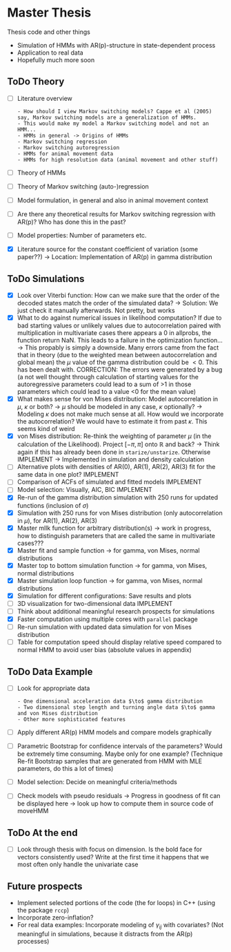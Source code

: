 # Master Thesis
Thesis code and other things

- Simulation of HMMs with AR(p)-structure in state-dependent process
- Application to real data
- Hopefully much more soon


## ToDo Theory
- [ ] Literature overview

      - How should I view Markov switching models? Cappe et al (2005) say, Markov switching models are a generalization of HMMs. 
      - This would make my model a Markov switching model and not an HMM...
      - HMMs in general -> Origins of HMMs
      - Markov switching regression 
      - Markov switching autoregression
      - HMMs for animal movement data
      - HMMs for high resolution data (animal movement and other stuff)
- [ ] Theory of HMMs
- [ ] Theory of Markov switching (auto-)regression
- [ ] Model formulation, in general and also in animal movement context
- [ ] Are there any theoretical results for Markov switching regression with AR(p)? Who has done this in the past?
- [ ] Model properties: Number of parameters etc.
- [x] Literature source for the constant coefficient of variation (some paper??) $\to$ Location: Implementation of AR(p) in gamma distribution

## ToDo Simulations
- [x] Look over Viterbi function: How can we make sure that the order of the decoded states match the order of the simulated data? $\to$ Solution: We just check it manually afterwards. Not pretty, but works
- [x] What to do against numerical issues in likelihood computation? If due to bad starting values or unlikely values due to autocorrelation paired with multiplication in multivariate cases there appears a 0 in allprobs, the function return NaN. This leads to a failure in the optimization function... $\to$ This propably is simply a downside. Many errors came from the fact that in theory (due to the weighted mean between autocorrelation and global mean) the $\mu$ value of the gamma distribution could be $<0$. This has been dealt with. CORRECTION: The errors were generated by a bug (a not well thought through calculation of starting values for the autoregressive parameters could lead to a sum of >1 in those parameters which could lead to a value <0 for the mean value)
- [x] What makes sense for von Mises distribution: Model autocorrelation in $\mu$, $\kappa$ or both? $\to$ $\mu$ should be modeled in any case, $\kappa$ optionally? $\to$ Modeling $\kappa$ does not make much sense at all. How would we incorporate the autocorrelation? We would have to estimate it from past $\kappa$. This seems kind of weird
- [x] von Mises distribution: Re-think the weighting of parameter $\mu$ (in the calculation of the Likelihood). Project $[-\pi,\pi]$ onto $\mathbb{R}$ and back? $\to$ Think again if this has already been done in ```starize/unstarize```. Otherwise IMPLEMENT $\to$ Implemented in simulation and density calculation
- [ ] Alternative plots with densities of AR(0), AR(1), AR(2), AR(3) fit for the same data in one plot? IMPLEMENT
- [ ] Comparison of ACFs of simulated and fitted models IMPLEMENT
- [ ] Model selection: Visually, AIC, BIC IMPLEMENT
- [x] Re-run of the gamma distribution simulation with 250 runs for updated functions (inclusion of $\sigma$)
- [x] Simulation with 250 runs for von Mises distribution (only autocorrelation in $\mu$), for AR(1), AR(2), AR(3)
- [x] Master mllk function for arbitrary distribution(s) $\to$ work in progress, how to distinguish parameters that are called the same in multivariate cases???
- [x] Master fit and sample function $\to$ for gamma, von Mises, normal distributions
- [x] Master top to bottom simulation function $\to$ for gamma, von Mises, normal distributions
- [x] Master simulation loop function $\to$ for gamma, von Mises, normal distributions
- [x] Simulation for different configurations: Save results and plots
- [ ] 3D visualization for two-dimensional data IMPLEMENT
- [ ] Think about additional meaningful research prospects for simulations
- [x] Faster computation using multiple cores with ```parallel``` package
- [ ] Re-run simulation with updated data simulation for von Mises distribution
- [ ] Table for computation speed should display relative speed compared to normal HMM to avoid user bias (absolute values in appendix)

## ToDo Data Example
- [ ] Look for appropriate data

      - One dimensional acceleration data $\to$ gamma distribution
      - Two dimensional step length and turning angle data $\to$ gamma and von Mises distribution
      - Other more sophisticated features
- [ ] Apply different AR(p) HMM models and compare models graphically
- [ ] Parametric Bootstrap for confidence intervals of the parameters? Would be extremely time consuming. Maybe only for one example? (Technique Re-fit Bootstrap samples that are generated from HMM with MLE parameters, do this a lot of times)
- [ ] Model selection: Decide on meaningful criteria/methods
- [ ] Check models with pseudo residuals $\to$ Progress in goodness of fit can be displayed here $\to$ look up how to compute them in source code of moveHMM

## ToDo At the end
- [ ] Look through thesis with focus on dimension. Is the bold face for vectors consistently used? Write at the first time it happens that we most often only handle the univariate case

## Future prospects

- Implement selected portions of the code (the for loops) in C++ (using the package ```rccp```)
- Incorporate zero-inflation?
- For real data examples: Incorporate modeling of $\gamma_{ij}$ with covariates? (Not meaningful in simulations, because it distracts from the AR(p) processes)
